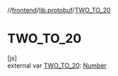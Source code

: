 //[frontend](../../index.md)/[lib.protobuf](index.md)/[TWO_TO_20](-t-w-o_-t-o_20.md)

# TWO_TO_20

[js]\
external var [TWO_TO_20](-t-w-o_-t-o_20.md): [Number](https://kotlinlang.org/api/latest/jvm/stdlib/kotlin/-number/index.html)
